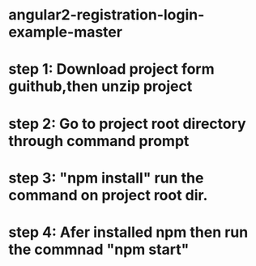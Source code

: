 # angular2-registration-login-example-master
# step 1: Download project form guithub,then unzip project
# step 2: Go to project root directory through command prompt
# step 3:  "npm install" run the command on project root dir.
# step 4: Afer installed npm then run the commnad "npm start"
